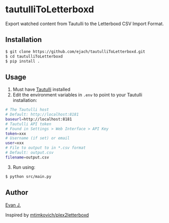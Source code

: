 # tautulliToLetterboxd
Export watched content from Tautulli to the Letterboxd CSV Import Format.

## Installation
```bash
$ git clone https://github.com/ejach/tautulliToLetterboxd.git
$ cd tautulliToLetterboxd
$ pip install .
```
## Usage
1. Must have [Tautulli](https://github.com/tautulli/tautulli) installed
2. Edit the environment variables in `.env` to point to your Tautulli installation:
```bash
# The Tautulli host
# Default: http://localhost:8181
baseurl=http://localhost:8181
# Tautulli API token 
# Found in Settings > Web Interface > API Key
token=xxx
# Username (if set) or email
user=xxx
# File to output to in *.csv format
# Default: output.csv
filename=output.csv
```
3. Run using:
```bash
$ python src/main.py
```
## Author
[Evan J.](https://github.com/ejach)

Inspired by [mtimkovich/plex2letterboxd](https://github.com/mtimkovich/plex2letterboxd)
